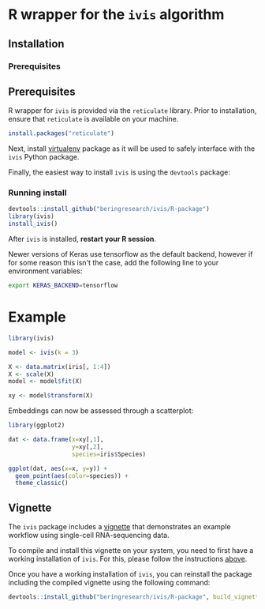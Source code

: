 # R wrapper for the `ivis` algorithm

## Installation

### Prerequisites

## Prerequisites

R wrapper for `ivis` is provided via the `reticulate` library.
Prior to installation, ensure that `reticulate` is available on your machine.

```R
install.packages("reticulate")
```

Next, install [virtualenv](https://virtualenv.pypa.io/en/latest/installation/) package as it will be used to safely interface with the `ivis` Python package.

Finally, the easiest way to install `ivis` is using the `devtools` package:

### Running install
 
```R
devtools::install_github("beringresearch/ivis/R-package")
library(ivis)
install_ivis()
```

After `ivis` is installed, **restart your R session**. 

Newer versions of Keras use tensorflow as the default backend, however if for some reason this isn't the case, add the following line to your environment variables:

```bash
export KERAS_BACKEND=tensorflow
```

# Example

```R
library(ivis)

model <- ivis(k = 3)

X <- data.matrix(iris[, 1:4])
X <- scale(X)
model <- model$fit(X)

xy <- model$transform(X)
```

Embeddings can now be assessed through a scatterplot:

```R
library(ggplot2)

dat <- data.frame(x=xy[,1],
                  y=xy[,2],
                  species=iris$Species)

ggplot(dat, aes(x=x, y=y)) +
  geom_point(aes(color=species)) +
  theme_classic()
```

## Vignette

The `ivis` package includes a [vignette](https://github.com/beringresearch/ivis/blob/master/R-package/vignettes/ivis_singlecell.Rmd) that demonstrates an example workflow using single-cell RNA-sequencing data.

To compile and install this vignette on your system, you need to first have a working installation of `ivis`.
For this, please follow the instructions [above](#installation).

Once you have a working installation of `ivis`, you can reinstall the package including the compiled vignette using the following command:

```R
devtools::install_github("beringresearch/ivis/R-package", build_vignettes = TRUE, force=TRUE)
```

